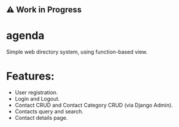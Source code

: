 ## ⚠️ Work in Progress

# agenda

Simple web directory system, using function-based view.

# Features:
* User registration.
* Login and Logout.
* Contact CRUD and Contact Category CRUD (via Django Admin).
* Contacts query and search.
* Contact details page.
